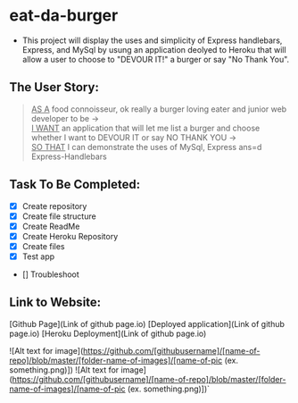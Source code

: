 # eat-da-burger

* This project will display the uses and simplicity of Express handlebars, Express, and MySql by usung an application deolyed to Heroku that will allow a user to choose to "DEVOUR IT!" a burger or say "No Thank You".

## The User Story:
> <ins>AS A</ins> food connoisseur, ok really a burger loving eater and junior web developer to be  -> \
> <ins>I WANT</ins> an application that will let me list a burger and choose  whether I want to DEVOUR IT or say NO THANK YOU -> \
> <ins>SO THAT</ins> I can demonstrate the uses of MySql, Express ans=d Express-Handlebars

## Task To Be Completed:
- [x] Create repository
- [x] Create file structure
- [x] Create ReadMe
- [x] Create Heroku Repository
- [x] Create files
- [x] Test app
- [] Troubleshoot


## Link to Website:
[Github Page](Link of github page.io)
[Deployed application](Link of github page.io)
[Heroku Deployment](Link of github page.io)

![Alt text for image](https://github.com/[githubusername]/[name-of-repo]/blob/master/[folder-name-of-images]/[name-of-pic (ex. something.png)])
![Alt text for image](https://github.com/[githubusername]/[name-of-repo]/blob/master/[folder-name-of-images]/[name-of-pic (ex. something.png)])`